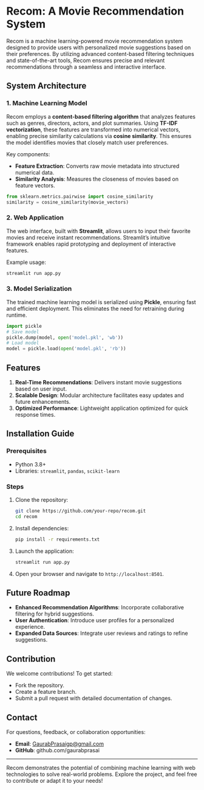 # Recom: A Movie Recommendation System

Recom is a machine learning-powered movie recommendation system designed to provide users with personalized movie suggestions based on their preferences. By utilizing advanced content-based filtering techniques and state-of-the-art tools, Recom ensures precise and relevant recommendations through a seamless and interactive interface.

## System Architecture

### 1. Machine Learning Model
Recom employs a **content-based filtering algorithm** that analyzes features such as genres, directors, actors, and plot summaries. Using **TF-IDF vectorization**, these features are transformed into numerical vectors, enabling precise similarity calculations via **cosine similarity**. This ensures the model identifies movies that closely match user preferences.

Key components:
- **Feature Extraction**: Converts raw movie metadata into structured numerical data.
- **Similarity Analysis**: Measures the closeness of movies based on feature vectors.

```python
from sklearn.metrics.pairwise import cosine_similarity
similarity = cosine_similarity(movie_vectors)
```

### 2. Web Application
The web interface, built with **Streamlit**, allows users to input their favorite movies and receive instant recommendations. Streamlit’s intuitive framework enables rapid prototyping and deployment of interactive features.

Example usage:
```bash
streamlit run app.py
```

### 3. Model Serialization
The trained machine learning model is serialized using **Pickle**, ensuring fast and efficient deployment. This eliminates the need for retraining during runtime.

```python
import pickle
# Save model
pickle.dump(model, open('model.pkl', 'wb'))
# Load model
model = pickle.load(open('model.pkl', 'rb'))
```

## Features

1. **Real-Time Recommendations**: Delivers instant movie suggestions based on user input.
2. **Scalable Design**: Modular architecture facilitates easy updates and future enhancements.
3. **Optimized Performance**: Lightweight application optimized for quick response times.

## Installation Guide

### Prerequisites
- Python 3.8+
- Libraries: `streamlit`, `pandas`, `scikit-learn`

### Steps
1. Clone the repository:
   ```bash
   git clone https://github.com/your-repo/recom.git
   cd recom
   ```
2. Install dependencies:
   ```bash
   pip install -r requirements.txt
   ```
3. Launch the application:
   ```bash
   streamlit run app.py
   ```
4. Open your browser and navigate to `http://localhost:8501`.

## Future Roadmap

- **Enhanced Recommendation Algorithms**: Incorporate collaborative filtering for hybrid suggestions.
- **User Authentication**: Introduce user profiles for a personalized experience.
- **Expanded Data Sources**: Integrate user reviews and ratings to refine suggestions.

## Contribution
We welcome contributions! To get started:
- Fork the repository.
- Create a feature branch.
- Submit a pull request with detailed documentation of changes.

## Contact
For questions, feedback, or collaboration opportunities:
- **Email**: GaurabPrasaigp@gmail.com
- **GitHub**: github.com/gaurabprasai

---

Recom demonstrates the potential of combining machine learning with web technologies to solve real-world problems. Explore the project, and feel free to contribute or adapt it to your needs!

